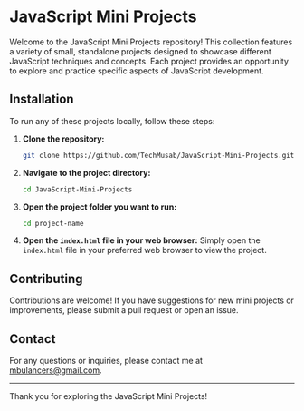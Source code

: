 # JavaScript Mini Projects

Welcome to the JavaScript Mini Projects repository! This collection features a variety of small, standalone projects designed to showcase different JavaScript techniques and concepts. Each project provides an opportunity to explore and practice specific aspects of JavaScript development.

## Installation

To run any of these projects locally, follow these steps:

1. **Clone the repository:**
    ```sh
    git clone https://github.com/TechMusab/JavaScript-Mini-Projects.git
    ```
2. **Navigate to the project directory:**
    ```sh
    cd JavaScript-Mini-Projects
    ```
3. **Open the project folder you want to run:**
    ```sh
    cd project-name
    ```
4. **Open the `index.html` file in your web browser:**
    Simply open the `index.html` file in your preferred web browser to view the project.

## Contributing

Contributions are welcome! If you have suggestions for new mini projects or improvements, please submit a pull request or open an issue.

## Contact

For any questions or inquiries, please contact me at [mbulancers@gmail.com](mailto:mbulancers@gmail.com).

---

Thank you for exploring the JavaScript Mini Projects!

